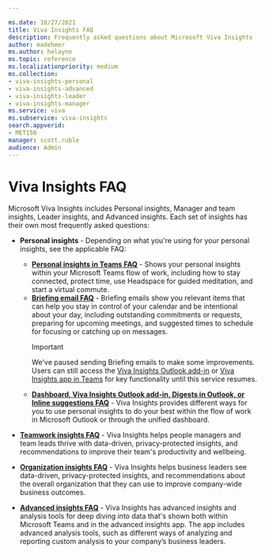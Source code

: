 ```yaml
---

ms.date: 10/27/2021
title: Viva Insights FAQ
description: Frequently asked questions about Microsoft Viva Insights
author: madehmer
ms.author: helayne
ms.topic: reference
ms.localizationpriority: medium
ms.collection:
- viva-insights-personal
- viva-insights-advanced
- viva-insights-leader
- viva-insights-manager 
ms.service: viva 
ms.subservice: viva-insights 
search.appverid: 
- MET150 
manager: scott.ruble
audience: Admin
---
```


# Viva Insights FAQ

Microsoft Viva Insights includes Personal insights, Manager and team insights, Leader insights, and Advanced insights. Each set of insights has their own most frequently asked questions:

* **Personal insights** - Depending on what you're using for your personal insights, see the applicable FAQ:

  * [**Personal insights in Teams FAQ**](../personal/teams/viva-teams-app-faq.md) - Shows your personal insights within your Microsoft Teams flow of work, including how to stay connected, protect time, use Headspace for guided meditation, and start a virtual commute.
  * [**Briefing email FAQ**](../personal/briefing/be-faqs.yml) - Briefing emails show you relevant items that can help you stay in control of your calendar and be intentional about your day, including outstanding commitments or requests, preparing for upcoming meetings, and suggested times to schedule for focusing or catching up on messages.
    >[!Important]
    >We've paused sending Briefing emails to make some improvements. Users can still access the [Viva Insights Outlook add-in](../personal/use/add-in.md) or [Viva Insights app in Teams](../personal/teams/viva-teams-app.md) for key functionality until this service resumes.
  * [**Dashboard, Viva Insights Outlook add-in, Digests in Outlook, or Inline suggestions FAQ**](../personal/overview/mya-faq.md) - Viva Insights provides different ways for you to use personal insights to do your best within the flow of work in Microsoft Outlook or through the unified dashboard.
* [**Teamwork insights FAQ**](../org-team-insights/teamwork-habits-faq.md) - Viva Insights helps people managers and team leads thrive with data-driven, privacy-protected insights, and recommendations to improve their team's productivity and wellbeing.
* [**Organization insights FAQ**](../org-team-insights/org-insights-faqs.md) - Viva Insights helps business leaders see data-driven, privacy-protected insights, and recommendations about the overall organization that they can use to improve company-wide business outcomes.
* [**Advanced insights FAQ**](/viva/insights/use/faq?toc=/viva/insights/use/toc.json&bc=/viva/insights/breadcrumb/toc.json) - Viva Insights has advanced insights and analysis tools for deep diving into data that's shown both within Microsoft Teams and in the advanced insights app. The app includes advanced analysis tools, such as different ways of analyzing and reporting custom analysis to your company’s business leaders.


